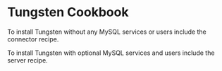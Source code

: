 # Tungsten Cookbook

To install Tungsten without any MySQL services or users include the connector recipe.

To install Tungsten with optional MySQL services and users include the server recipe.
